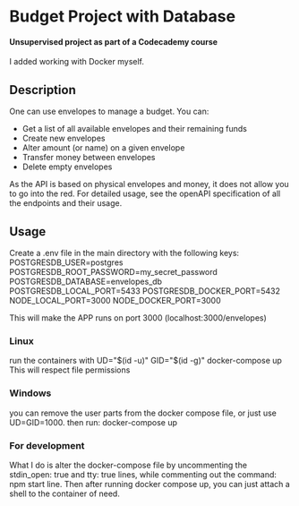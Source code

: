 # Budget Project with Database
#### Unsupervised project as part of a Codecademy course
I added working with Docker myself.

## Description
One can use envelopes to manage a budget. 
You can:
- Get a list of all available envelopes and their remaining funds
- Create new envelopes
- Alter amount (or name) on a given envelope
- Transfer money between envelopes
- Delete empty envelopes

As the API is based on physical envelopes and money, it does not allow you to go into the red.
For detailed usage, see the openAPI specification of all the endpoints and their usage.

## Usage
Create a .env file in the main directory with the following keys:
POSTGRESDB_USER=postgres
POSTGRESDB_ROOT_PASSWORD=my_secret_password
POSTGRESDB_DATABASE=envelopes_db
POSTGRESDB_LOCAL_PORT=5433
POSTGRESDB_DOCKER_PORT=5432
NODE_LOCAL_PORT=3000
NODE_DOCKER_PORT=3000

This will make the APP runs on port 3000 (localhost:3000/envelopes)

### Linux
run the containers with
UD="$(id -u)" GID="$(id -g)" docker-compose up
This will respect file permissions

### Windows
you can remove the user parts from the docker compose file, or just use UD=GID=1000.
then run: docker-compose up

### For development
What I do is alter the docker-compose file by uncommenting the stdin_open: true and tty: true lines, while commenting out the command: npm start line.
Then after running docker compose up, you can just attach a shell to the container of need.
